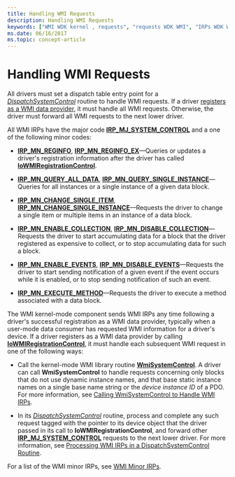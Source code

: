 ```yaml
---
title: Handling WMI Requests
description: Handling WMI Requests
keywords: ["WMI WDK kernel , requests", "requests WDK WMI", "IRPs WDK WMI"]
ms.date: 06/16/2017
ms.topic: concept-article
---
```


# Handling WMI Requests





All drivers must set a dispatch table entry point for a [*DispatchSystemControl*](/windows-hardware/drivers/ddi/wdm/nc-wdm-driver_dispatch) routine to handle WMI requests. If a driver [registers as a WMI data provider](registering-as-a-wmi-data-provider.md), it must handle all WMI requests. Otherwise, the driver must forward all WMI requests to the next lower driver.

All WMI IRPs have the major code [**IRP\_MJ\_SYSTEM\_CONTROL**](./irp-mj-system-control.md) and a one of the following minor codes:

-   [**IRP\_MN\_REGINFO**](irp-mn-reginfo.md), [**IRP\_MN\_REGINFO\_EX**](irp-mn-reginfo-ex.md)—Queries or updates a driver's registration information after the driver has called [**IoWMIRegistrationControl**](/windows-hardware/drivers/ddi/wdm/nf-wdm-iowmiregistrationcontrol).

-   [**IRP\_MN\_QUERY\_ALL\_DATA**](irp-mn-query-all-data.md), [**IRP\_MN\_QUERY\_SINGLE\_INSTANCE**](irp-mn-query-single-instance.md)—Queries for all instances or a single instance of a given data block.

-   [**IRP\_MN\_CHANGE\_SINGLE\_ITEM**](irp-mn-change-single-item.md), [**IRP\_MN\_CHANGE\_SINGLE\_INSTANCE**](irp-mn-change-single-instance.md)—Requests the driver to change a single item or multiple items in an instance of a data block.

-   [**IRP\_MN\_ENABLE\_COLLECTION**](irp-mn-enable-collection.md), [**IRP\_MN\_DISABLE\_COLLECTION**](irp-mn-disable-collection.md)—Requests the driver to start accumulating data for a block that the driver registered as expensive to collect, or to stop accumulating data for such a block.

-   [**IRP\_MN\_ENABLE\_EVENTS**](irp-mn-enable-events.md), [**IRP\_MN\_DISABLE\_EVENTS**](irp-mn-disable-events.md)—Requests the driver to start sending notification of a given event if the event occurs while it is enabled, or to stop sending notification of such an event.

-   [**IRP\_MN\_EXECUTE\_METHOD**](irp-mn-execute-method.md)—Requests the driver to execute a method associated with a data block.

The WMI kernel-mode component sends WMI IRPs any time following a driver's successful registration as a WMI data provider, typically when a user-mode data consumer has requested WMI information for a driver's device. If a driver registers as a WMI data provider by calling [**IoWMIRegistrationControl**](/windows-hardware/drivers/ddi/wdm/nf-wdm-iowmiregistrationcontrol), it must handle each subsequent WMI request in one of the following ways:

-   Call the kernel-mode WMI library routine [**WmiSystemControl**](/windows-hardware/drivers/ddi/wmilib/nf-wmilib-wmisystemcontrol). A driver can call **WmiSystemControl** to handle requests concerning only blocks that do not use dynamic instance names, and that base static instance names on a single base name string or the *device instance ID* of a PDO. For more information, see [Calling WmiSystemControl to Handle WMI IRPs](calling-wmisystemcontrol-to-handle-wmi-irps.md).

-   In its [*DispatchSystemControl*](/windows-hardware/drivers/ddi/wdm/nc-wdm-driver_dispatch) routine, process and complete any such request tagged with the pointer to its device object that the driver passed in its call to **IoWMIRegistrationControl**, and forward other [**IRP\_MJ\_SYSTEM\_CONTROL**](./irp-mj-system-control.md) requests to the next lower driver. For more information, see [Processing WMI IRPs in a DispatchSystemControl Routine](processing-wmi-irps-in-a-dispatchsystemcontrol-routine.md).

For a list of the WMI minor IRPs, see [WMI Minor IRPs](wmi-minor-irps.md). 
